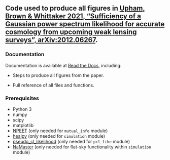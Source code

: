 ## Code used to produce all figures in [Upham, Brown & Whittaker 2021, “Sufficiency of a Gaussian power spectrum likelihood for accurate cosmology from upcoming weak lensing surveys”, arXiv:2012.06267](https://arxiv.org/abs/2012.06267).

### Documentation

Documentation is available at [Read the Docs](https://gaussian-cl-likelihood.readthedocs.io/), including:

* Steps to produce all figures from the paper.

* Full reference of all files and functions.

### Prerequisites

* Python 3
* numpy
* scipy
* matplotlib
* [NPEET](https://github.com/gregversteeg/NPEET) (only needed for `mutual_info` module)
* [healpy](https://healpy.readthedocs.io/en/latest/install.html) (only needed for `simulation` module)
* [pseudo_cl_likelihood](https://github.com/robinupham/pseudo_cl_likelihood) (only needed for `pcl_like` module)
* [NaMaster](https://namaster.readthedocs.io/en/latest/installation.html) (only needed for flat-sky functionality within `simulation` module)
